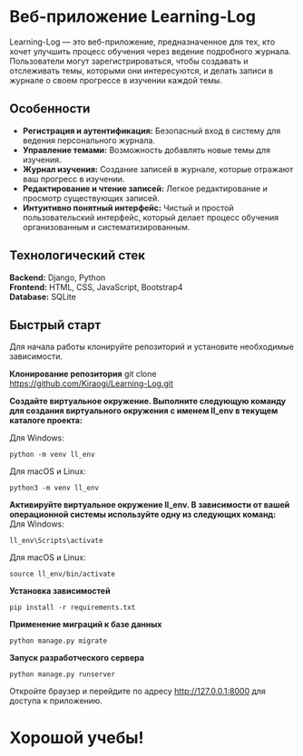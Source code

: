 # Веб-приложение Learning-Log

Learning-Log — это веб-приложение, предназначенное для тех, кто хочет улучшить процесс обучения через ведение подробного журнала. 
Пользователи могут зарегистрироваться, чтобы создавать и отслеживать темы, которыми они интересуются, и делать записи в журнале о своем прогрессе в изучении каждой темы.

## Особенности
+ **Регистрация и аутентификация:** Безопасный вход в систему для ведения персонального журнала.
+ **Управление темами:** Возможность добавлять новые темы для изучения.
+ **Журнал изучения:** Создание записей в журнале, которые отражают ваш прогресс в изучении.
+ **Редактирование и чтение записей:** Легкое редактирование и просмотр существующих записей.
+ **Интуитивно понятный интерфейс:** Чистый и простой пользовательский интерфейс, который делает процесс обучения организованным и систематизированным.

## Технологический стек
**Backend:** Django, Python  
**Frontend:** HTML, CSS, JavaScript, Bootstrap4  
**Database:** SQLite 

## Быстрый старт
Для начала работы клонируйте репозиторий и установите необходимые зависимости.  

**Клонирование репозитория**
git clone https://github.com/Kiraogi/Learning-Log.git

**Создайте виртуальное окружение. Выполните следующую команду для создания виртуального окружения с именем ll_env в текущем каталоге проекта:**  

Для Windows:  
```
python -m venv ll_env
 ``` 
Для macOS и Linux:   
```
python3 -m venv ll_env
 ``` 

**Активируйте виртуальное окружение ll_env. В зависимости от вашей операционной системы используйте одну из следующих команд:**  
Для Windows:  
```
ll_env\Scripts\activate
``` 
Для macOS и Linux: 
```
source ll_env/bin/activate
```  

**Установка зависимостей**
```
pip install -r requirements.txt
```

**Применение миграций к базе данных**
```
python manage.py migrate
```

**Запуск разработческого сервера**
```
python manage.py runserver
```

Откройте браузер и перейдите по адресу http://127.0.0.1:8000 для доступа к приложению.

# Хорошой учебы! 
